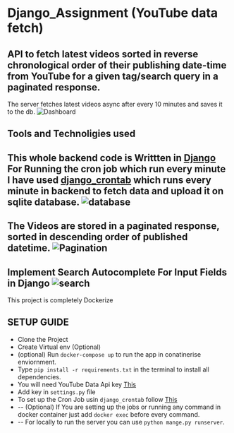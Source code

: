 # Django_Assignment (YouTube data fetch)
API to fetch latest videos sorted in reverse chronological order of their publishing date-time from YouTube for a given tag/search query in a paginated response.
-----------------------------------------------------------------------------------------------------------------
The server fetches latest videos async after every 10 minutes and saves it to the db.
![Dashboard](https://user-images.githubusercontent.com/47237661/216819618-2c9308be-09c3-44d8-a57b-4361ff697da5.jpg)

## Tools and Technoligies used
This whole backend code is Writtten in [Django](https://www.djangoproject.com/)
For Running the cron job which run every minute I have used [django_crontab](https://github.com/kraiz/django-crontab) which runs every minute in backend to fetch data and upload it on sqlite database.
![database](https://user-images.githubusercontent.com/47237661/216819654-a9adb3da-4050-4e42-8f7c-92549a317003.jpg)
-----------------------------------------------------------------------------------------------------------------------------
The Videos are stored in a paginated response, sorted in descending order of published datetime.
![Pagination](https://user-images.githubusercontent.com/47237661/216819661-de500f7b-7401-47ea-a593-dfd6b944b56d.jpg)
-----------------------------------------------------------------------------------------------------------------------------
Implement Search Autocomplete For Input Fields in Django
![search](https://user-images.githubusercontent.com/47237661/216819643-ae8c44d6-dff1-4edc-af5a-f0ebe6bf780e.PNG)
-----------------------------------------------------------------------------------------------------------------------------

This project is completely Dockerize

## SETUP GUIDE

- Clone the Project
- Create Virtual env (Optional)
- (optional) Run `docker-compose up`  to run the app in conatinerise enviornment.
- Type `pip install -r requirements.txt` in the terminal to install all dependencies.
- You will need YouTube Data Api key [This](https://developers.google.com/youtube/v3/getting-started)
- Add key in `settings.py` file
- To set up the Cron Job usin `django_crontab` follow [This](https://pypi.org/project/django-crontab/) 
- -- (Optional) If You are setting up the jobs or running any command in docker container just add `docker exec` before every command.
- -- For locally to run the server you can use `python mange.py runserver`.
